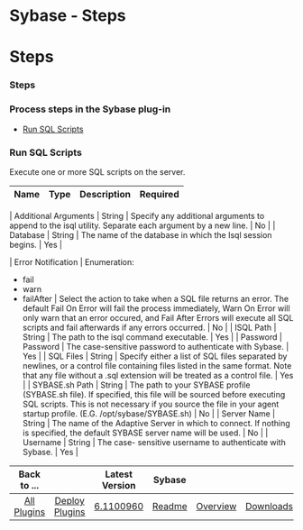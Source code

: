 
Sybase - Steps
==============

# Steps



### Steps






### Process steps in the Sybase plug-in


* [Run SQL Scripts](#run_sql_scripts)




### Run SQL Scripts



Execute one or more SQL scripts on the server.




| Name | Type | Description | Required |
| --- | --- | --- | --- |

| Additional Arguments | String | Specify any additional arguments to append to the isql utility. Separate each 
argument by a new line. | No |
| Database | String | The name of the database in which the Isql session begins. | Yes |

| Error Notification | Enumeration:
* fail
* warn
* failAfter
 | Select the action to take when a SQL file returns an 
error. The default Fail On Error will fail the process immediately, Warn On Error will only warn that an error occured, 
and Fail After Errors will execute all SQL scripts and fail afterwards if any errors occurred. | No |
| ISQL Path | 
String | The path to the isql command executable. | Yes |
| Password | Password | The case-sensitive password to 
authenticate with Sybase. | Yes |
| SQL Files | String | Specify either a list of SQL files separated by newlines, or a 
control file containing files listed in the same format. Note that any file without a .sql extension will be treated as 
a control file. | Yes |
| SYBASE.sh Path | String | The path to your SYBASE profile (SYBASE.sh file). If specified, this
 file will be sourced before executing SQL scripts. This is not necessary if you source the file in your agent startup 
profile. (E.G. /opt/sybase/SYBASE.sh) | No |
| Server Name | String | The name of the Adaptive Server in which to 
connect. If nothing is specified, the default SYBASE server name will be used. | No |
| Username | String | The case-
sensitive username to authenticate with Sybase. | Yes |





|Back to ...||Latest Version|Sybase |||
| :---: | :---: | :---: | :---: | :---: | :---: |
|[All Plugins](../../index.md)|[Deploy Plugins](../README.md)|[6.1100960](https://raw.githubusercontent.com/UrbanCode/IBM-UCD-PLUGINS/main/files/sybase/plugins-sybase-6.1100960.zip)|[Readme](README.md)|[Overview](overview.md)|[Downloads](downloads.md)|
